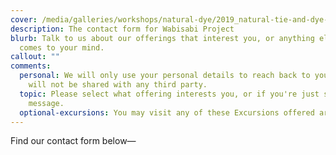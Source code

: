 ```yaml
---
cover: /media/galleries/workshops/natural-dye/2019_natural-tie-and-dye-wabisabi-project.jpg
description: The contact form for Wabisabi Project
blurb: Talk to us about our offerings that interest you, or anything else that
  comes to your mind.
callout: ""
comments:
  personal: We will only use your personal details to reach back to you, and they
    will not be shared with any third party.
  topic: Please select what offering interests you, or if you're just sending a
    message.
  optional-excursions: You may visit any of these Excursions offered around your Workshop.
---
```

Find our contact form below—